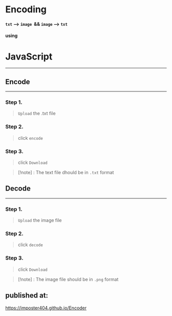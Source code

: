 # Encoding

#### `txt` --> `image`  && `image` --> `txt`

#### using

# JavaScript

---
## Encode
---
### Step 1.
> `Upload` the .txt file 

### Step 2.
>click `encode`

### Step 3.
>click `Download`

>[!note] :
>The text file dhould be in  `.txt` format




## Decode
---
### Step 1.
> `Upload` the image file 

### Step 2.
>click `decode`

### Step 3.
>click `Download`


>[!note] :
>The image file should be in `.png` format


## published at:
https://imposter404.github.io/Encoder